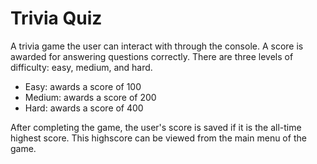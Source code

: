 # Trivia Quiz

A trivia game the user can interact with through the console. A score is awarded for answering questions correctly. There are three levels of difficulty: easy, medium, and hard.
  - Easy: awards a score of 100
  - Medium: awards a score of 200
  - Hard: awards a score of 400
  
After completing the game, the user's score is saved if it is the all-time highest score. This highscore can be viewed from the main menu of the game.
